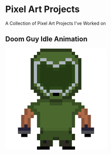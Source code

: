 # Pixel Art Projects
 A Collection of Pixel Art Projects I've Worked on
 
## Doom Guy Idle Animation
![](./Assets/DoomGuyIdle.gif)

